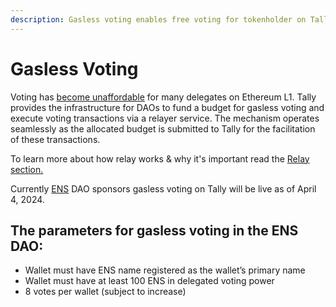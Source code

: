 ```yaml
---
description: Gasless voting enables free voting for tokenholder on Tally
---
```


# Gasless Voting

Voting has [become unaffordable](https://x.com/LefterisJP/status/1766881140713935136?s=20) for many delegates on Ethereum L1. Tally provides the infrastructure for DAOs to fund a budget for gasless voting and execute voting transactions via a relayer service. The mechanism operates seamlessly as the allocated budget is submitted to Tally for the facilitation of these transactions.

To learn more about how relay works & why it's important read the [Relay section.](./)



Currently [ENS](https://www.tally.xyz/gov/ens) DAO sponsors gasless voting on Tally will be live as of April 4, 2024.

## The parameters for gasless voting in the ENS DAO:&#x20;

* Wallet must have ENS name registered as the wallet’s primary name
* Wallet must have at least 100 ENS in delegated voting power
* 8 votes per wallet (subject to increase)

